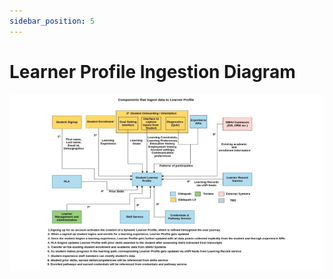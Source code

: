 ```yaml
---
sidebar_position: 5
---
```

# Learner Profile Ingestion Diagram

![Learner Profile Ingestione Diagram](./img/student_learning_profile/learner_profile_ingestion.png)